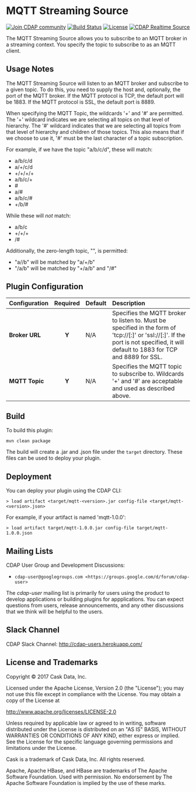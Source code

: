 MQTT Streaming Source
=====================

[![Join CDAP community](https://cdap-users.herokuapp.com/badge.svg?t=mqtt)](https://cdap-users.herokuapp.com)
[![Build Status](https://travis-ci.org/hydrator/mqtt.svg?branch=develop)](https://travis-ci.org/hydrator/mqtt)
[![License](https://img.shields.io/badge/License-Apache%202.0-blue.svg)](https://opensource.org/licenses/Apache-2.0)
[![CDAP Realtime Source](cdap-users.herokuapp.com/assets/cdap-realtime-source.svg)](http://docs.cask.co/cdap)

The MQTT Streaming Source allows you to subscribe to an MQTT broker in a streaming context. You
specify the topic to subscribe to as an MQTT client.

Usage Notes
-----------

The MQTT Streaming Source will listen to an MQTT broker and subscribe to a given topic. To do this,
you need to supply the host and, optionally, the port of the MQTT broker. If the MQTT protocol is
TCP, the default port will be 1883. If the MQTT protocol is SSL, the default port is 8889.

When specifying the MQTT Topic, the wildcards '+' and '#' are permitted. The '+' wildcard indicates
we are selecting all topics on that level of hierarchy. The '#' wildcard indicates that we are
selecting all topics from that level of hierarchy and children of those topics. This also means that
if we choose to use it, '#' must be the last character of a topic subscription.

For example, if we have the topic "a/b/c/d", these will match:

* a/b/c/d
* a/+/c/d
* +/+/+/+
* a/b/c/+
* \#
* a/#
* a/b/c/#
* +/b/#

While these will _not_ match:

* a/b/c
* +/+/+
* /#

Additionally, the zero-length topic, "", is permitted:

* "a//b" will be matched by "a/+/b"
* "/a/b" will be matched by "+/a/b" and "/#"

Plugin Configuration
--------------------

| Configuration | Required | Default | Description |
| :------------ | :------: | :------ | :---------- |
| **Broker URL** | **Y** | N/A | Specifies the MQTT broker to listen to. Must be specified in the form of 'tcp://<host>[:<port>]' or 'ssl://<host>[:<port>]'. If the port is not specified, it will default to 1883 for TCP and 8889 for SSL. |
| **MQTT Topic** | **Y** | N/A | Specifies the MQTT topic to subscribe to. Wildcards '+' and '#' are acceptable and used as described above. |

Build
-----

To build this plugin:

```
mvn clean package
```

The build will create a .jar and .json file under the ``target`` directory.
These files can be used to deploy your plugin.

Deployment
----------

You can deploy your plugin using the CDAP CLI:

 ```
 > load artifact <target/mqtt-<version>.jar config-file <target/mqtt-<version>.json>
 ```

For example, if your artifact is named 'mqtt-1.0.0':

 ```
 > load artifact target/mqtt-1.0.0.jar config-file target/mqtt-1.0.0.json
 ```

Mailing Lists
-------------

CDAP User Group and Development Discussions:

* `cdap-user@googlegroups.com <https://groups.google.com/d/forum/cdap-user>`

The *cdap-user* mailing list is primarily for users using the product to develop
applications or building plugins for appplications. You can expect questions from
users, release announcements, and any other discussions that we think will be helpful
to the users.

Slack Channel
-------------

CDAP Slack Channel: http://cdap-users.herokuapp.com/

License and Trademarks
----------------------

Copyright © 2017 Cask Data, Inc.

Licensed under the Apache License, Version 2.0 (the "License"); you may not use this file except
in compliance with the License. You may obtain a copy of the License at

http://www.apache.org/licenses/LICENSE-2.0

Unless required by applicable law or agreed to in writing, software distributed under the
License is distributed on an "AS IS" BASIS, WITHOUT WARRANTIES OR CONDITIONS OF ANY KIND,
either express or implied. See the License for the specific language governing permissions
and limitations under the License.

Cask is a trademark of Cask Data, Inc. All rights reserved.

Apache, Apache HBase, and HBase are trademarks of The Apache Software Foundation. Used with
permission. No endorsement by The Apache Software Foundation is implied by the use of these marks.
